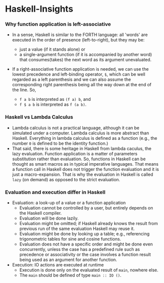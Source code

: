 # Haskell-Insights

### Why function application is left-associative
- In a sense, Haskell is similar to the FORTH language: all 'words' are executed in the order of presence (left-to-right), but they may be:
  - just a value (if it stands alone) or
  - a single-argument function (if it is accompanied by another word) that consumes(takes) the next word as its argument unevaluated.

- If a right-associative function application is needed, we can use the lowest precedence and left-binding operator, `$`, which can be well regarded as a left parenthesis and we can also assume the corresponding right parenthesis being all the way down at the end of the line. So,
  - `f a b` is interpreted as `(f a) b`, and
  - `f $ a b` is interpreted as `f (a b)`.

### Haskell vs Lambda Calculus
- Lambda calculus is not a practical language, although it can be simulated under a computer. Lambda calculus is more abstract than Haskell. Everything in lambda calculus is defined as a function (e.g., the number `0` is defined to be the identity function.)
- That said, there is some heritage in Haskell from lambda caculus, the lazy evaluation. Function application is a matter of parameters substitution rather than evaluation. So, functions in Haskell can be thought as smart macros as in typical imperative languages. That means a function call in Haskell does not trigger the function evaluation and it is just a macro-expansion. That is why the evaluation in Haskell is called `lazy` (on demand) as opposed to the strict evaluation.

### Evaluation and execution differ in Haskell
- Evaluation: a look-up of a value or a function application
  - Evaluation cannot be controlled by a user, but entirely depends on the Haskell compiler.
  - Evaluation will be done lazily.
  - Evaluation might be omitted; if Haskell already knows the result from previous run of the same evaluation Haskell may reuse it.
  - Evaluation might be done by looking up a table; e.g., referencing trigonometric tables for sine and cosine functions.
  - Evaluation does not have a specific order and might be done even concurrently, unless the case has a predefined rule such as precedence or associativity or the case involves a function result being used as an argument for another function.
- Execution: IO actions are executed at runtime
  - Execution is done only on the evaluated result of `main`, nowhere else.
  - The `main` should be defined of type `main :: IO ()`.
